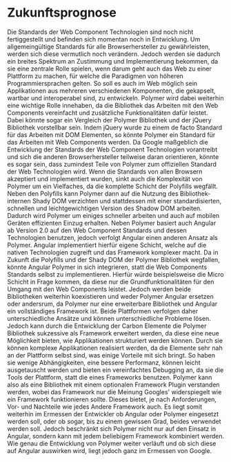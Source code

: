 # Zukunftsprognose

Die Standards der Web Component Technologien sind noch nicht fertiggestellt und befinden sich momentan noch in Entwicklung. Um allgemeingültige Standards für alle Browserhersteller zu gewährleisten, werden sich diese vermutlich noch verändern. Jedoch werden sie dadurch ein breites Spektrum an Zustimmung und Implementierung bekommen, da sie eine zentrale Rolle spielen, wenn darum geht auch das Web zu einer Plattform zu machen, für welche die Paradigmen von höheren Programmiersprachen gelten. So soll es auch im Web möglich sein Applikationen aus mehreren verschiedenen Komponenten, die gekapselt, wartbar und interoperabel sind, zu entwickeln. Polymer wird dabei weiterhin eine wichtige Rolle innehaben, da die Bibliothek das Arbeiten mit den Web Components vereinfacht und zusätzliche Funktionalitäten dafür leistet. Dabei könnte sogar ein Vergleich der Polymer Bibliothek und der jQuery Bibliothek vorstellbar sein. Indem jQuery wurde zu einem de facto Standard für das Arbeiten mit DOM Elementen, so könnte Polymer ein Standard für das Arbeiten mit Web Components werden. Da Google maßgeblich die Entwicklung der Standards der Web Component Technologien vorantreibt und sich die anderen Browserhersteller teilweise daran orientieren, könnte es sogar sein, dass zumindest Teile von Polymer zum offiziellen Standard der Web Technologien wird.
Wenn die Standards von allen Browsern akzeptiert und implementiert wurden, sinkt auch die Komplexität von Polymer um ein Vielfaches, da die komplette Schicht der Polyfills wegfällt. Neben den Polyfills kann Polymer dann auf die Nutzung des Bibliothek-internen Shady DOM verzichten und stattdessen mit einer standardisierten, schnellen und leichtgewichtigen Version des Shadow DOM arbeiten. Dadurch wird Polymer um einiges schneller arbeiten und auch auf mobilen Geräten effizienten Einzug erhalten.
Neben Polymer basiert auch Angular ab Version 2.0 auf den Web Component Standards und dessen Technologien benutzen, jedoch verfolgt Angular einen anderen Ansatz als Polymer. Angular implementiert hierfür eigene Schicht, welche auf die nativen Technologien zugreift und das Framework komplexer macht. Da in Zukunft die Polyfills und der Shady DOM der Polymer Bibliothek wegfallen, könnte Angular Polymer in sich integrieren, statt die Web Components Standards selbst zu implementieren. Hierfür würde beispielsweise die Micro Schicht in Frage kommen, da diese nur die Grundfunktionalitäten für den Umgang mit den Web Components leistet. Jedoch werden beide Bibliotheken weiterhin koexistieren und weder Polymer Angular ersetzen oder andersrum, da Polymer nur eine erweiterbare Bibliothek und Angular ein vollständiges Framework ist. Beide Plattformen verfolgen daher unterschiedliche Ansätze und können unterschiedliche Probleme lösen. Jedoch kann durch die Entwicklung der Carbon Elemente die Polymer Bibliothek sukzessive als Framework erweitert werden, da diese eine neue Möglichkeit bieten, wie Applikationen strukturiert werden können. Durch sie können komplexe Applikationen realisiert werden, da die Elemente sehr nah an der Plattform selbst sind, was einige Vorteile mit sich bringt. So haben sie wenige Abhängigkeiten, eine bessere Performanz, können leicht ausgetauscht werden und bieten ein vereinfachtes Debugging an, da sie die Tools der Plattform, statt die eines Frameworks benutzen. Polymer kann also als eine Bibliothek mit einem optionalen Framework Plugin verstanden werden, wobei das Framework nur die Meinung Googles' widerspiegelt wie ein Framework funktionieren sollte. Dieses bietet, je nach Anforderungen, Vor- und Nachteile wie jedes Andere Framework auch. Es liegt somit weiterhin im Ermessen der Entwickler ob Angular oder Polymer eingesetzt werden soll, oder ob sogar, bis zu einem gewissen Grad, beides verwendet werden soll. Jedoch beschränkt sich Polymer nicht nur auf den Einsatz in Angular, sondern kann mit jedem beliebigem Framework kombiniert werden. 
Wie genau die Entwicklung von Polymer weiter verläuft und ob sich diese auf Angular auswirken wird, liegt jedoch ganz im Ermessen von Google.
